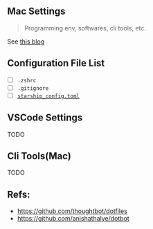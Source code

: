 ## Mac Settings

> Programming env, softwares, cli tools, etc.

See [this blog](https://github.com/CoyoteWaltz/MarkdownNotes/blob/master/09other/tech_provoking/mac_config.md)

## Configuration File List

- [ ] `.zshrc`
- [ ] `.gitignore`
- [ ] [`starship_config.toml`](https://gist.github.com/CoyoteWaltz/03012f85507b7459c0032337ecb6005a)

## VSCode Settings

TODO

## Cli Tools(Mac)

TODO

## Refs:
- https://github.com/thoughtbot/dotfiles
- https://github.com/anishathalye/dotbot
